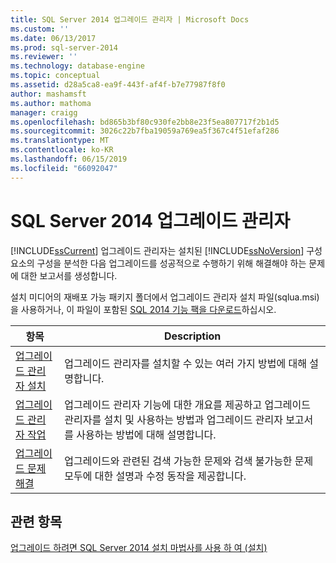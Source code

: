 ```yaml
---
title: SQL Server 2014 업그레이드 관리자 | Microsoft Docs
ms.custom: ''
ms.date: 06/13/2017
ms.prod: sql-server-2014
ms.reviewer: ''
ms.technology: database-engine
ms.topic: conceptual
ms.assetid: d28a5ca8-ea9f-443f-af4f-b7e77987f8f0
author: mashamsft
ms.author: mathoma
manager: craigg
ms.openlocfilehash: bd865b3bf80c930fe2bb8e23f5ea807717f2b1d5
ms.sourcegitcommit: 3026c22b7fba19059a769ea5f367c4f51efaf286
ms.translationtype: MT
ms.contentlocale: ko-KR
ms.lasthandoff: 06/15/2019
ms.locfileid: "66092047"
---
```

# <a name="sql-server-2014-upgrade-advisor"></a>SQL Server 2014 업그레이드 관리자
  [!INCLUDE[ssCurrent](../../includes/sscurrent-md.md)] 업그레이드 관리자는 설치된 [!INCLUDE[ssNoVersion](../../includes/ssnoversion-md.md)] 구성 요소의 구성을 분석한 다음 업그레이드를 성공적으로 수행하기 위해 해결해야 하는 문제에 대한 보고서를 생성합니다.  
  
 설치 미디어의 재배포 가능 패키지 폴더에서 업그레이드 관리자 설치 파일(sqlua.msi)을 사용하거나, 이 파일이 포함된 [SQL 2014 기능 팩을 다운로드](https://www.microsoft.com/download/details.aspx?id=42295)하십시오.  
  
|항목|Description|  
|-----------|-----------------|  
|[업그레이드 관리자 설치](../../../2014/sql-server/install/installing-upgrade-advisor.md)|업그레이드 관리자를 설치할 수 있는 여러 가지 방법에 대해 설명합니다.|  
|[업그레이드 관리자 작업](../../../2014/sql-server/install/working-with-upgrade-advisor.md)|업그레이드 관리자 기능에 대한 개요를 제공하고 업그레이드 관리자를 설치 및 사용하는 방법과 업그레이드 관리자 보고서를 사용하는 방법에 대해 설명합니다.|  
|[업그레이드 문제 해결](../../../2014/sql-server/install/resolving-upgrade-issues.md)|업그레이드와 관련된 검색 가능한 문제와 검색 불가능한 문제 모두에 대한 설명과 수정 동작을 제공합니다.|  
  
## <a name="see-also"></a>관련 항목  
 [업그레이드 하려면 SQL Server 2014 설치 마법사를 사용 하 여 &#40;설치&#41;](../../database-engine/install-windows/upgrade-sql-server-using-the-installation-wizard-setup.md)  
  
  
